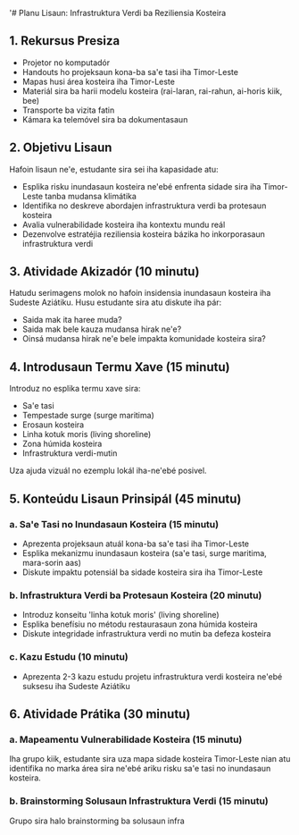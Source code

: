 '# Planu Lisaun: Infrastruktura Verdi ba Reziliensia Kosteira

## 1. Rekursus Presiza 

- Projetor no komputadór
- Handouts ho projeksaun kona-ba sa'e tasi iha Timor-Leste
- Mapas husi área kosteira iha Timor-Leste  
- Materiál sira ba harii modelu kosteira (rai-laran, rai-rahun, ai-horis kiik, bee)
- Transporte ba vizita fatin
- Kámara ka telemóvel sira ba dokumentasaun  

## 2. Objetivu Lisaun

Hafoin lisaun ne'e, estudante sira sei iha kapasidade atu:  
- Esplika risku inundasaun kosteira ne'ebé enfrenta sidade sira iha Timor-Leste tanba mudansa klimátika
- Identifika no deskreve abordajen infrastruktura verdi ba protesaun kosteira
- Avalia vulnerabilidade kosteira iha kontextu mundu reál
- Dezenvolve estratéjia reziliensia kosteira bázika ho inkorporasaun infrastruktura verdi

## 3. Atividade Akizadór (10 minutu)  

Hatudu serimagens molok no hafoin insidensia inundasaun kosteira iha Sudeste Aziátiku. Husu estudante sira atu diskute iha pár:
- Saida mak ita haree muda?
- Saida mak bele kauza mudansa hirak ne'e?  
- Oinsá mudansa hirak ne'e bele impakta komunidade kosteira sira?

## 4. Introdusaun Termu Xave (15 minutu)

Introduz no esplika termu xave sira:
- Sa'e tasi
- Tempestade surge (surge maritima)
- Erosaun kosteira
- Linha kotuk moris (living shoreline)
- Zona húmida kosteira
- Infrastruktura verdi-mutin 

Uza ajuda vizuál no ezemplu lokál iha-ne'ebé posivel.

## 5. Konteúdu Lisaun Prinsipál (45 minutu)

### a. Sa'e Tasi no Inundasaun Kosteira (15 minutu)
- Aprezenta projeksaun atuál kona-ba sa'e tasi iha Timor-Leste
- Esplika mekanizmu inundasaun kosteira (sa'e tasi, surge maritima, mara-sorin aas) 
- Diskute impaktu potensiál ba sidade kosteira sira iha Timor-Leste

### b. Infrastruktura Verdi ba Protesaun Kosteira (20 minutu)
- Introduz konseitu 'linha kotuk moris' (living shoreline)
- Esplika benefísiu no métodu restaurasaun zona húmida kosteira
- Diskute integridade infrastruktura verdi no mutin ba defeza kosteira  

### c. Kazu Estudu (10 minutu)
- Aprezenta 2-3 kazu estudu projetu infrastruktura verdi kosteira ne'ebé suksesu iha Sudeste Aziátiku

## 6. Atividade Prátika (30 minutu)

### a. Mapeamentu Vulnerabilidade Kosteira (15 minutu)
Iha grupo kiik, estudante sira uza mapa sidade kosteira Timor-Leste nian atu identifika no marka área sira ne'ebé ariku risku sa'e tasi no inundasaun kosteira.

### b. Brainstorming Solusaun Infrastruktura Verdi (15 minutu)
Grupo sira halo brainstorming ba solusaun infra